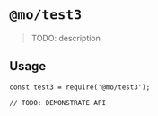 # `@mo/test3`

> TODO: description

## Usage

```
const test3 = require('@mo/test3');

// TODO: DEMONSTRATE API
```
